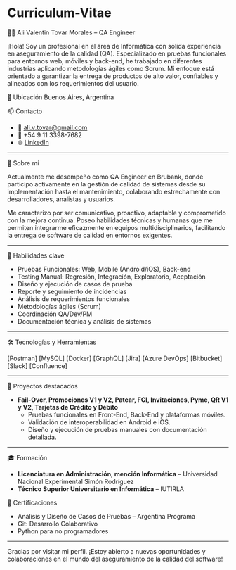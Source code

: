 # Curriculum-Vitae

👨‍💻 Ali Valentin Tovar Morales – QA Engineer

¡Hola! Soy un profesional en el área de Informática con sólida experiencia en aseguramiento de la calidad (QA). Especializado en pruebas funcionales para entornos web, móviles y back-end, he trabajado en diferentes industrias aplicando metodologías ágiles como Scrum. Mi enfoque está orientado a garantizar la entrega de productos de alto valor, confiables y alineados con los requerimientos del usuario.

📍 Ubicación
Buenos Aires, Argentina

📫 Contacto
- 📧 ali.v.tovar@gmail.com  
- 📱 +54 9 11 3398-7682  
- 🌐 [LinkedIn](https://www.linkedin.com/in/ali-v-tovar)

---

🧠 Sobre mí

Actualmente me desempeño como QA Engineer en Brubank, donde participo activamente en la gestión de calidad de sistemas desde su implementación hasta el mantenimiento, colaborando estrechamente con desarrolladores, analistas y usuarios.

Me caracterizo por ser comunicativo, proactivo, adaptable y comprometido con la mejora continua. Poseo habilidades técnicas y humanas que me permiten integrarme eficazmente en equipos multidisciplinarios, facilitando la entrega de software de calidad en entornos exigentes.

---

🔧 Habilidades clave

- Pruebas Funcionales: Web, Mobile (Android/iOS), Back-end
- Testing Manual: Regresión, Integración, Exploratorio, Aceptación
- Diseño y ejecución de casos de prueba
- Reporte y seguimiento de incidencias
- Análisis de requerimientos funcionales
- Metodologías ágiles (Scrum)
- Coordinación QA/Dev/PM
- Documentación técnica y análisis de sistemas

---

 🛠️ Tecnologías y Herramientas

[Postman]
[MySQL]
[Docker]
[GraphQL]
[Jira]
[Azure DevOps]
[Bitbucket]
[Slack]
[Confluence]

---

 🧪 Proyectos destacados

- **Fail-Over, Promociones V1 y V2, Patear, FCI, Invitaciones, Pyme, QR V1 y V2, Tarjetas de Crédito y Débito**
  - Pruebas funcionales en Front-End, Back-End y plataformas móviles.
  - Validación de interoperabilidad en Android e iOS.
  - Diseño y ejecución de pruebas manuales con documentación detallada.

---

 🎓 Formación

- **Licenciatura en Administración, mención Informática** – Universidad Nacional Experimental Simón Rodríguez  
- **Técnico Superior Universitario en Informática** – IUTIRLA  

 📜 Certificaciones

- Análisis y Diseño de Casos de Pruebas – Argentina Programa
- Git: Desarrollo Colaborativo
- Python para no programadores

---

Gracias por visitar mi perfil. ¡Estoy abierto a nuevas oportunidades y colaboraciones en el mundo del aseguramiento de la calidad del software!
